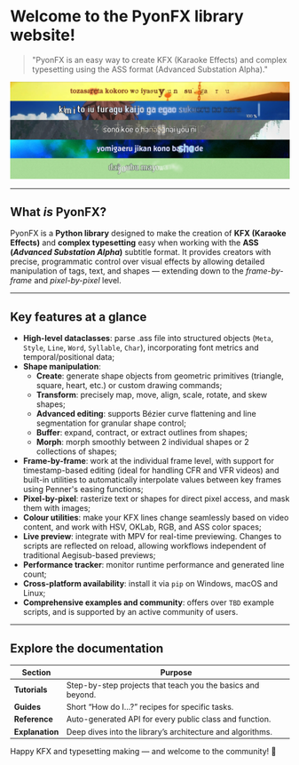 # Welcome to the **PyonFX** library website!

> "PyonFX is an easy way to create KFX (Karaoke Effects) and complex typesetting using the ASS format (Advanced Substation Alpha)."

![Showcase](static/showcase.jpg)

---

## What *is* PyonFX?

PyonFX is a **Python library** designed to make the creation of **KFX (Karaoke Effects)** and **complex typesetting** easy when working with the **ASS (*Advanced Substation Alpha*)** subtitle format. It provides creators with precise, programmatic control over visual effects by allowing detailed manipulation of tags, text, and shapes — extending down to the *frame-by-frame* and *pixel-by-pixel* level.

---

## Key features at a glance

* **High-level dataclasses**: parse .ass file into structured objects (`Meta`, `Style`, `Line`, `Word`, `Syllable`, `Char`), incorporating font metrics and temporal/positional data;
* **Shape manipulation**:
    * **Create**: generate shape objects from geometric primitives (triangle, square, heart, etc.) or custom drawing commands;
    * **Transform**: precisely map, move, align, scale, rotate, and skew shapes;
    * **Advanced editing**: supports Bézier curve flattening and line segmentation for granular shape control;
    * **Buffer**: expand, contract, or extract outlines from shapes;
    * **Morph**: morph smoothly between 2 individual shapes or 2 collections of shapes;
* **Frame-by-frame**: work at the individual frame level, with support for timestamp-based editing (ideal for handling CFR and VFR videos) and built-in utilities to automatically interpolate values between key frames using Penner's easing functions;
* **Pixel-by-pixel**: rasterize text or shapes for direct pixel access, and mask them with images;
* **Colour utilities**: make your KFX lines change seamlessly based on video content, and work with HSV, OKLab, RGB, and ASS color spaces;
* **Live preview**: integrate with MPV for real-time previewing. Changes to scripts are reflected on reload, allowing workflows independent of traditional Aegisub-based previews;
* **Performance tracker**: monitor runtime performance and generated line count;
* **Cross-platform availability**: install it via `pip` on Windows, macOS and Linux;
* **Comprehensive examples and community**: offers over `TBD` example scripts, and is supported by an active community of users.

---

## Explore the documentation

| Section | Purpose |
|---------|---------|
| **Tutorials** | Step-by-step projects that teach you the basics and beyond. |
| **Guides** | Short “How do I…?” recipes for specific tasks. |
| **Reference** | Auto-generated API for every public class and function. |
| **Explanation** | Deep dives into the library’s architecture and algorithms. |

Happy KFX and typesetting making — and welcome to the community! 🎉
